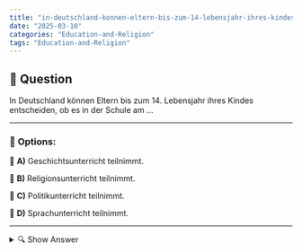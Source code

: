 ```yaml
---
title: "in-deutschland-konnen-eltern-bis-zum-14-lebensjahr-ihres-kindes-entscheiden-ob-es-in-der-schule-am-…"
date: "2025-03-10"
categories: "Education-and-Religion"
tags: "Education-and-Religion"
---
```


## 📌 **Question**

In Deutschland können Eltern bis zum 14. Lebensjahr ihres Kindes entscheiden, ob es in der Schule am …



---

### 📝 **Options:**

🔘 **A)** Geschichtsunterricht teilnimmt.

🔘 **B)** Religionsunterricht teilnimmt.

🔘 **C)** Politikunterricht teilnimmt.

🔘 **D)** Sprachunterricht teilnimmt.

---

<details>
  <summary>🔍 Show Answer</summary>

  <p>
💡  <b>Correct Answer:</b>  b
  </p>
  <p>
    📖<b>Explanation:</b>
    In Deutschland regelt das Schulgesetz die Mitspracherechte der Eltern bezüglich der Schulbildung ihrer Kinder bis zum 14. Lebensjahr. Eltern können entscheiden, ob ihre Kinder an bestimmten Unterrichtsarten teilnehmen möchten. Dies betrifft insbesondere Fächer, die neben dem allgemeinen Lehrplan optional oder konfessionell geprägt sind. Ein typisches Beispiel ist der Religionsunterricht, bei dem Eltern wählen können, ob ihr Kind daran teilnimmt. Diese Regelung ermöglicht es Familien, ihre religiösen Überzeugungen im Bildungsprozess ihrer Kinder zu berücksichtigen und sicherzustellen, dass der Unterricht im Einklang mit den familiären Werten steht.
  </p>
</details>

